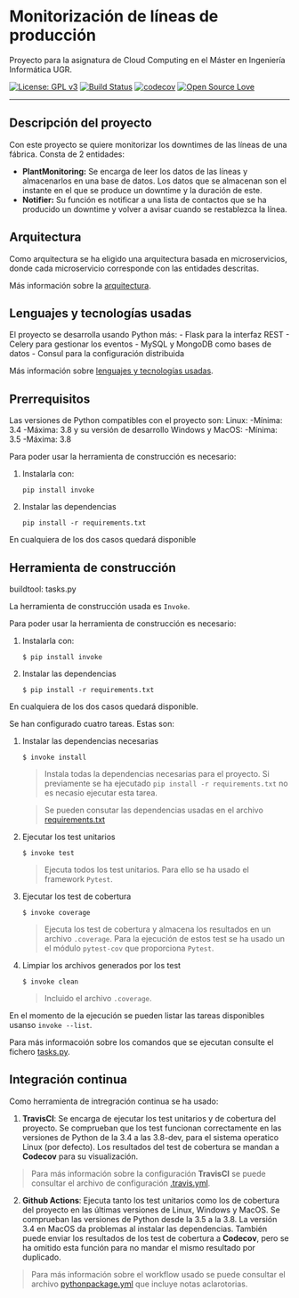 # Monitorización de líneas de producción
Proyecto para la asignatura de Cloud Computing en el Máster en Ingeniería Informática UGR.


[![License: GPL v3](https://img.shields.io/badge/License-GPLv3-blue.svg)](https://www.gnu.org/licenses/gpl-3.0)
[![Build Status](https://travis-ci.org/ibe16/CC-19-20-Proyecto.svg?branch=master)](https://travis-ci.org/ibe16/CC-19-20-Proyecto)
[![codecov](https://codecov.io/gh/ibe16/CC-19-20-Proyecto/branch/master/graph/badge.svg)](https://codecov.io/gh/ibe16/CC-19-20-Proyecto)
[![Open Source Love](https://badges.frapsoft.com/os/v1/open-source.png?v=103)](https://github.com/ellerbrock/open-source-badges/)


---

## Descripción del proyecto
Con este proyecto se quiere monitorizar los downtimes de las líneas de una fábrica. Consta de 2 entidades:
- **PlantMonitoring:** Se encarga de leer los datos de las líneas y almacenarlos en una base de datos. Los datos que se almacenan son el instante en el que se produce un downtime y la duración de este.
- **Notifier:** Su función es notificar a una lista de contactos que se ha producido un downtime y volver a avisar cuando se restablezca la línea.

## Arquitectura
Como arquitectura se ha eligido una arquitectura basada en microservicios, donde cada microservicio corresponde con las entidades descritas.

Más información sobre la [arquitectura][arquitectura].

## Lenguajes y tecnologías usadas
El proyecto se desarrolla usando Python más:
    - Flask para la interfaz REST
    - Celery para gestionar los eventos
    - MySQL y MongoDB como bases de datos
    - Consul para la configuración distribuida

Más información sobre [lenguajes y tecnologías usadas][tecnologías].

## Prerrequisitos
Las versiones de Python compatibles con el proyecto son:
    Linux:
        -Mínima: 3.4
        -Máxima: 3.8 y su versión de desarrollo
    Windows y MacOS:
        -Mínima: 3.5
        -Máxima: 3.8

> 

Para poder usar la herramienta de construcción es necesario:
1. Instalarla con:

    ```
    pip install invoke
    ```

2. Instalar las dependencias
    ```
    pip install -r requirements.txt
    ```

En cualquiera de los dos casos quedará disponible

## Herramienta de construcción
buildtool: tasks.py

La herramienta de construcción usada es ```Invoke```.

Para poder usar la herramienta de construcción es necesario:
1. Instalarla con:

    ```shell
    $ pip install invoke
    ```

2. Instalar las dependencias
    ```shell
    $ pip install -r requirements.txt
    ```

En cualquiera de los dos casos quedará disponible.

Se han configurado cuatro tareas. Estas son:
1. Instalar las dependencias necesarias
    ```shell
    $ invoke install
    ```
    > Instala todas la dependencias necesarias para el proyecto. Si previamente se ha ejecutado ```pip install -r requirements.txt``` no es necasio ejecutar esta tarea.

    > Se pueden consutar las dependencias usadas en el archivo [requirements.txt][enlace_dependencias]

2. Ejecutar los test unitarios 
    ```shell
    $ invoke test
    ```
    > Ejecuta todos los test unitarios. Para ello se ha usado el framework ```Pytest```.

3. Ejecutar los test de cobertura
    ```shell
    $ invoke coverage
    ```
    > Ejecuta los test de cobertura y almacena los resultados en un archivo ```.coverage```. Para la ejecución de estos test se ha usado un el módulo ```pytest-cov``` que proporciona ```Pytest```.
4. Limpiar los archivos generados por los test
    ```shell
    $ invoke clean
    ```
    >Incluido el archivo ```.coverage```.

En el momento de la ejecución se pueden listar las tareas disponibles usanso ```invoke --list```.

Para más informacoión sobre los comandos que se ejecutan consulte el fichero [tasks.py][enlace_tasks].

## Integración continua
Como herramienta de intregración continua se ha usado:
1. **TravisCI**: Se encarga de ejecutar los test unitarios y de cobertura del proyecto. Se comprueban que los test funcionan correctamente en las versiones de Python de la 3.4 a las 3.8-dev, para el sistema operatico Linux (por defecto). Los resultados del test de cobertura se mandan a **Codecov** para su visualización. 
> Para más información sobre la configuración **TravisCI** se puede consultar el archivo de configuración [.travis.yml][enlace_travis].

2. **Github Actions**: Ejecuta tanto los test unitarios como los de cobertura del proyecto en las últimas versiones de Linux, Windows y MacOS. Se comprueban las versiones de Python desde la  3.5 a la 3.8. La versión 3.4 en MacOS da problemas al instalar las dependencias. También puede enviar los resultados de los test de cobertura a **Codecov**, pero se ha omitido esta función para no mandar el mismo resultado por duplicado. 
> Para más información sobre el workflow usado se puede consultar el archivo [pythonpackage.yml][enlace_workflow] que incluye notas aclarotorias.


[arquitectura]:https://ibe16.github.io/CC-19-20-Proyecto/docs/arquitectura/Arquitectura
[enlace_dependencias]:https://github.com/ibe16/CC-19-20-Proyecto/blob/master/requirements.txt
[enlace_tasks]:https://github.com/ibe16/CC-19-20-Proyecto/blob/master/tasks.py
[enlace_travis]:https://github.com/ibe16/CC-19-20-Proyecto/blob/master/.travis.yml
[enlace_workflow]:https://github.com/ibe16/CC-19-20-Proyecto/blob/master/.github/workflows/pythonpackage.yml
[tecnologías]:https://ibe16.github.io/CC-19-20-Proyecto/docs/tecnologías/Tecnologías
